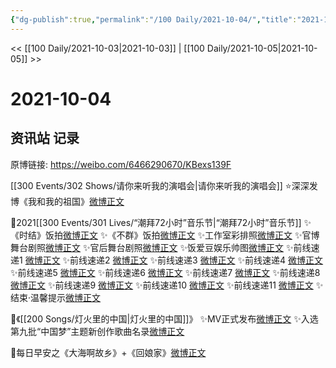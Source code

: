 ```yaml
---
{"dg-publish":true,"permalink":"/100 Daily/2021-10-04/","title":"2021-10-04","created":"2023-04-10T15:05:23.581+08:00","updated":"2023-04-10T15:06:06.050+08:00"}
---
```



<< [[100 Daily/2021-10-03\|2021-10-03]] | [[100 Daily/2021-10-05\|2021-10-05]] >>

# 2021-10-04

## 资讯站 记录

原博链接: https://weibo.com/6466290670/KBexs139F

[[300 Events/302 Shows/请你来听我的演唱会\|请你来听我的演唱会]]
⭐深深发博《我和我的祖国》[微博正文](https://m.weibo.cn/6466290670/4688554938599692)

🎵2021[[300 Events/301 Lives/“潮拜72小时”音乐节\|“潮拜72小时”音乐节]]
✨《时结》饭拍[微博正文](https://m.weibo.cn/6466290670/4688717068895123)
✨《不群》饭拍[微博正文](https://m.weibo.cn/6466290670/4688726758527394)
✨工作室彩排照[微博正文](https://m.weibo.cn/6466290670/4688642079461300)
✨官博舞台剧照[微博正文](https://m.weibo.cn/6466290670/4688738070300850)
✨官后舞台剧照[微博正文](https://m.weibo.cn/6466290670/4688738502575779)
✨饭爱豆娱乐帅图[微博正文](https://m.weibo.cn/6466290670/4688719850242649)
✨前线速递1 [微博正文](https://m.weibo.cn/6466290670/4688527445721708)
✨前线速递2 [微博正文](https://m.weibo.cn/6466290670/4688530762895814)
✨前线速递3 [微博正文](https://m.weibo.cn/6466290670/4688539176144846)
✨前线速递4 [微博正文](https://m.weibo.cn/6466290670/4688542436166612)
✨前线速递5 [微博正文](https://m.weibo.cn/6466290670/4688585095122975)
✨前线速递6 [微博正文](https://m.weibo.cn/6466290670/4688584538329165)
✨前线速递7 [微博正文](https://m.weibo.cn/6466290670/4688596692897009)
✨前线速递8 [微博正文](https://m.weibo.cn/5516625428/4688598904078389)
✨前线速递9 [微博正文](https://m.weibo.cn/6466290670/4688617904014106)
✨前线速递10 [微博正文](https://m.weibo.cn/6466290670/4688618138634431)
✨前线速递11 [微博正文](https://m.weibo.cn/6466290670/4688653483772629)
✨结束·温馨提示[微博正文](https://m.weibo.cn/6466290670/4688726402270786)

🎵《[[200 Songs/灯火里的中国\|灯火里的中国]]》
✨MV正式发布[微博正文](https://m.weibo.cn/6466290670/4688538661028840)
✨入选第九批“中国梦”主题新创作歌曲名录[微博正文](https://m.weibo.cn/6466290670/4688705966837060)

🌄每日早安之《大海啊故乡》+《回娘家》[微博正文](https://m.weibo.cn/6466290670/4688488832172067)
